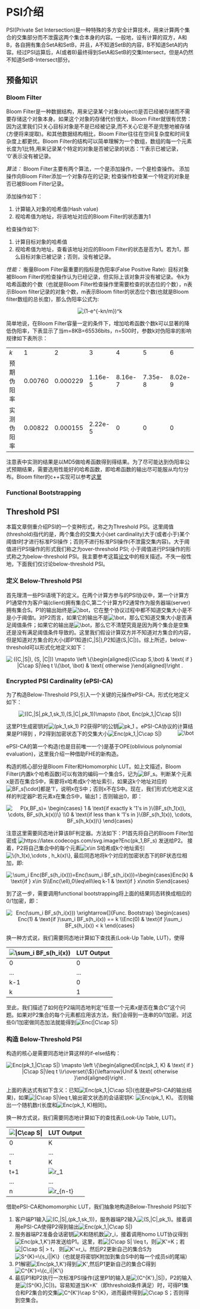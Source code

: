 # PSI介绍

PSI(Private Set Intersection)是一种特殊的多方安全计算技术，用来计算两个集合的交集部分而不泄露这两个集合本身的内容。一般地，设有计算的双方，A和B，各自拥有集合SetA和SetB，并且，A不知道SetB的内容，B不知道SetA的内容。经过PSI运算后，A(或者B)最终得到SetA和SetB的交集Intersect，但是A仍然不知道SetB-Intersect部分。


## 预备知识
### Bloom Filter
Bloom Filter是一种数据结构，用来记录某个对象(object)是否已经被存储而不需要存储这个对象本身。如果这个对象的存储代价很大，Bloom Filter就很有优势：因为这里我们只关心目标对象是不是已经被记录,而不关心它是不是完整地被存储(方便将来提取)。和其他数据结构相比，Bloom Filter往往在空间复杂度和时间复杂度上都更优。Bloom Filter的结构可以简单理解为一个数组，数组的每一个元素长度为1比特,用来记录某个特定的对象是否被记录的状态：‘1’表示已被记录， ‘0’表示没有被记录。

*算法：* Bloom Filter主要有两个算法，一个是添加操作，一个是检查操作。 添加操作向Bloom Filter添加一个对象存在的记录; 检查操作检查某一个特定的对象是否已被Bloom Filter记录。

添加操作如下：
1. 计算输入对象的哈希值(Hash value)
2. 视哈希值为地址，将该地址对应的Bloom Filter的状态置为1

检查操作如下:
1. 计算目标对象的哈希值
2. 视哈希值为地址，查看该地址对应的Bloom Filter的状态是否为1。若为1，那么目标对象已被记录；否则，没有被记录。

*性能：* 衡量Bloom Filter最重要的指标是伪阳率(False Positive Rate): 目标对象被Bloom Filter的检查操作认为已经记录，但实际上该对象并没有被记录。令k为哈希函数的个数（也就是Bloom Filter检查操作里需要检查的状态位的个数），n表示Bloom filter记录的对象个数，m表示Bloom filter的状态位个数(也就是Bloom filter数组的总长度)，那么伪阳率公式为:
<p align="center">
<img src="https://latex.codecogs.com/svg.image?(1-e^{-kn/m})^k" title="(1-e^{-kn/m})^k" />
</p>

简单地说，在Bloom Filter容量一定的条件下，增加哈希函数个数k可以显著的降低伪阳率，下表显示了当m=8KB=65536bits，n=500时，参数k对伪阳率的影响规律如下表所示：
<table class="wp-block-table"><tbody><tr><td><em>k</em></td><td>1</td><td>2</td><td>3</td><td>4</td><td>5</td><td>6</td></tr><tr><td>预期伪阳率</td><td>0.00760</td><td>0.000229</td><td>1.16e-5</td><td>8.16e-7</td><td>7.35e-8</td><td>8.02e-9</td></tr><tr><td>实测伪阳率</td><td>0.00822</td><td>0.000155</td><td>2.22e-5</td><td>0</td><td>0</td><td>0</td></tr></tbody></table>

注意表中实测的结果是以MD5做哈希函数得到得结果。为了尽可能达到伪阳率公式预期结果，需要选用性能好的哈希函数，即哈希函数的输出尽可能服从均匀分布。Bloom filter的c++实现可以参考[这里](https://github.com/ArashPartow/bloom)

### Functional Bootstrapping

## Threshold PSI
本篇文章侧重介绍PSI的一个变种形式，称之为Threshold PSI。这里阈值(threshold)指代的是，两个集合的交集大小(set cardinality)大于(或者小于)某个阈值t时才进行标准PSI操作；否则不进行标准PSI操作(不泄露交集内容)。大于阈值进行PSI操作的形式我们称之为over-threshold PSI; 小于阈值进行PSI操作的形式称之为below-threshold PSI。我主要参考这篇[论文](https://eprint.iacr.org/2018/184)中的相关描述。不失一般性地，下面我们仅讨论below-threshold PSI。

### 定义 Below-Threshold PSI
首先理清一些PSI语境下的定义。在两个计算方参与的PSI协议中，第一个计算方P1通常作为客户端(client)拥有集合C,第二个计算方P2通常作为服务器端(server)拥有集合S。P1的输出始终是<img src="https://latex.codecogs.com/svg.image?\bot" title="\bot" />，它在整个协议过程中都不知道交集大小是不是小于阈值t。对P2而言，如果它的输出不是<img src="https://latex.codecogs.com/svg.image?\bot" title="\bot" />，那么它知道交集大小是否满足阈值条件；如果它的输出是<img src="https://latex.codecogs.com/svg.image?\bot" title="\bot" />，那么它不清楚究竟是因为两个集合是空集还是没有满足阈值条件导致的。这里我们假设计算双方并不知道对方集合的内容，但是知道对方集合的大小(即P1知道(C,|S|),P2知道(S,|C|))。综上所述，below-threshold可以形式化地定义如下：

<p align="center">
<img src="https://latex.codecogs.com/svg.image?((C,|S|),&space;(S,&space;|C|))&space;\mapsto&space;\left&space;\{\begin{aligned}(C\cap&space;S,\bot)&space;&&space;\text{&space;if&space;}&space;|C\cap&space;S|\leq&space;t&space;\\(\bot,&space;\bot)&space;&&space;\text{&space;otherwise&space;}\end{aligned}\right&space;." title="((C,|S|), (S, |C|)) \mapsto \left \{\begin{aligned}(C\cap S,\bot) & \text{ if } |C\cap S|\leq t \\(\bot, \bot) & \text{ otherwise }\end{aligned}\right ." />
</p>

### Encrypted PSI Cardinality (ePSI-CA)
为了构造Below-Threshold PSI,引入一个关键的元操作ePSI-CA，形式化地定义如下：
<p align="center">
<img src="https://latex.codecogs.com/svg.image?((C,|S|,pk_1,sk_1),(S,|C|,pk_1))\mapsto&space;(\bot,&space;Enc(pk_1,|C\cap&space;S|))" title="((C,|S|,pk_1,sk_1),(S,|C|,pk_1))\mapsto (\bot, Enc(pk_1,|C\cap S|))" />
</p>
<div>
<span>这里P1生成密钥对</span><img src="https://latex.codecogs.com/svg.image?(pk_1,sk_1)," title="(pk_1,sk_1)"/> 
<span>P2获得P1的公钥</span><img src="https://latex.codecogs.com/svg.image?pk_1" title="pk_1"/>
<span>。ePSI-CA协议的计算结果是P1得到</span><img src="https://latex.codecogs.com/svg.image?\bot" title="\bot" style="float: right;"/>
<span>，P2得到加密状态下的交集大小</span><img src="https://latex.codecogs.com/svg.image?Enc(pk_1,|C\cap&space;S|)" title="Enc(pk_1,|C\cap S|)" />
</div>

ePSI-CA的第一个构造(也是目前唯一一个)是基于OPE(oblivious polynomial evaluation)，这里我介绍一种借助FHE的新构造。

构造的核心部分是Bloom Filter和Homomorphic LUT。如上文描述，Bloom Filter(内置k个哈希函数)可以有效的编码一个集合S，记为<img src="https://latex.codecogs.com/svg.image?BF_s" title="BF_s" />。判断某个元素x是否在集合S中，需要将x哈希成k个地址索引，如果这k个地址对应的<img src="https://latex.codecogs.com/svg.image?BF_s[\cdot]" title="BF_s[\cdot]" />都是‘1’，说明x在S中；否则x不在S中。现在，我们形式化地定义这样的判定器P:若元素x在集合S中，输出1；否则输出0，即：
<p align="center">
<img src="https://latex.codecogs.com/svg.image?P(x,BF_s)=&space;\begin{cases}&space;&space;&space;&space;&space;&space;&space;1&space;&&space;\text{if&space;exactly&space;k&space;'1's&space;in&space;}\{BF_s(h_1(x)),&space;\cdots,&space;BF_s(h_k(x))\}&space;\\0&space;&&space;\text{if&space;less&space;than&space;k&space;'1's&space;in&space;}\{BF_s(h_1(x)),&space;\cdots,&space;BF_s(h_k(x))\}&space;\end{cases}" title="P(x,BF_s)= \begin{cases} 1 & \text{if exactly k '1's in }\{BF_s(h_1(x)), \cdots, BF_s(h_k(x))\} \\0 & \text{if less than k '1's in }\{BF_s(h_1(x)), \cdots, BF_s(h_k(x))\} \end{cases}" />
</p>
  
<div>注意这里需要同态地计算该BF判定器。方法如下：P1首先将自己的Bloom Filter加密成 <img src="https://latex.codecogs.com/svg.image?Enc(pk_1,BF_s)" title="https://latex.codecogs.com/svg.image?Enc(pk_1,BF_s)" /> 发送给P2。 接着，P2将自己集合中的每个元素<img src="https://latex.codecogs.com/svg.image?x\in&space;S" title="x\in S" />哈希成k个地址索引<img src="https://latex.codecogs.com/svg.image?\{h_1(x),\cdots&space;,&space;h_k(x)\}" title="\{h_1(x),\cdots , h_k(x)\}" />, 最后同态地将k个对应的加密状态下的BF状态位相加，即:</div>

<p align="center">  
<img src="https://latex.codecogs.com/svg.image?\sum_i&space;Enc(BF_s(h_i(x)))=Enc(\sum_i&space;BF_s(h_i(x)))=\begin{cases}Enc(k)&space;&&space;\text{if&space;}&space;x\in&space;S\\Enc(\ell),0\leq\ell\leq&space;k-1&space;&&space;\text{if&space;}&space;x\notin&space;S\end{cases}&space;" title="\sum_i Enc(BF_s(h_i(x)))=Enc(\sum_i BF_s(h_i(x)))=\begin{cases}Enc(k) & \text{if } x\in S\\Enc(\ell),0\leq\ell\leq k-1 & \text{if } x\notin S\end{cases} " />
</p>

到了这一步，需要调用functional bootstrapping将上面的结果同态转换成相应的0/1加密，即：
<p align="center">  
<img src="https://latex.codecogs.com/svg.image?Enc(\sum_i&space;BF_s(h_i(x)))&space;\xrightarrow[]{Func.&space;Bootstrap}&space;\begin{cases}&space;&space;&space;&space;&space;&space;&space;Enc(1)&space;&&space;\text{if&space;}\sum_i&space;BF_s(h_i(x))&space;==&space;k&space;\\Enc(0)&space;&&space;\text{if&space;}\sum_i&space;BF_s(h_i(x))&space;<&space;k&space;\end{cases}" title="Enc(\sum_i BF_s(h_i(x))) \xrightarrow[]{Func. Bootstrap} \begin{cases} Enc(1) & \text{if }\sum_i BF_s(h_i(x)) == k \\Enc(0) & \text{if }\sum_i BF_s(h_i(x)) < k \end{cases}" />
</p>

换一种方式说，我们需要同态地计算如下查找表(Look-Up Table, LUT)，使得
<table>
<thead>
  <tr>
    <th><img src="https://latex.codecogs.com/svg.image?\sum_i&space;BF_s(h_i(x))" title="\sum_i BF_s(h_i(x))" /></th>
    <th>LUT Output</th>
  </tr>
</thead>
<tbody>
  <tr>
    <td>0</td>
    <td>0</td>
  </tr>
  <tr>
    <td>...</td>
    <td>...</td>
  </tr>
  <tr>
    <td>k-1</td>
    <td>0</td>
  </tr>
  <tr>
    <td>k</td>
    <td>1</td>
  </tr>
</tbody>
</table>

至此，我们描述了如何在P2端同态地判定“任意一个元素x是否在集合C”这个问题。如果对P2集合的每个元素都应用该方法，我们会得到一连串的0/1加密。对这些0/1加密做同态加法就能得到<img src="https://latex.codecogs.com/svg.image?Enc(|C\cap&space;S|)" title="Enc(|C\cap S|)" />

### 构造 Below-Threshold PSI
构造的核心是需要同态地计算这样的if-else结构： 
<p align="center">
<img src="https://latex.codecogs.com/svg.image?Enc(pk_1,|C\cap&space;S|)&space;\mapsto&space;\left&space;\{\begin{aligned}Enc(pk_1,&space;K)&space;&&space;\text{&space;if&space;}&space;|C\cap&space;S|\leq&space;t&space;\\r\overset{\$}{\leftarrow}Unif&space;&&space;\text{&space;otherwise&space;}\end{aligned}\right&space;.&space;" title="Enc(pk_1,|C\cap S|) \mapsto \left \{\begin{aligned}Enc(pk_1, K) & \text{ if } |C\cap S|\leq t \\r\overset{\$}{\leftarrow}Unif & \text{ otherwise }\end{aligned}\right . " />
</p>
<div>
上面的表达式有如下含义：已知<img src="https://latex.codecogs.com/svg.image?Enc(pk_1,|C\cap&space;S|)" title="Enc(pk_1,|C\cap S|)" />(也就是ePSI-CA的输出结果)，如果<img src="https://latex.codecogs.com/svg.image?|C\cap&space;S|\leq&space;t" title="|C\cap S|\leq t" />,输出密文状态的会话密钥K: <img src="https://latex.codecogs.com/svg.image?Enc(pk_1,&space;K)" title="Enc(pk_1, K)" />。 否则输出一个随机数r(长度和<img src="https://latex.codecogs.com/svg.image?Enc(pk_1,&space;K)" title="Enc(pk_1, K)" />相同)。
</div>

换一种方式说，我们需要同态地计算如下的查找表(Look-Up Table, LUT)。
<table>
<thead>
  <tr>
    <th><img src="https://latex.codecogs.com/svg.image?|C\cap&space;S|" title="|C\cap S|" /></th>
    <th>LUT Output</th>
  </tr>
</thead>
<tbody>
  <tr>
    <td>0</td>
    <td>K</td>
  </tr>
  <tr>
    <td>...</td>
    <td>...</td>
  </tr>
  <tr>
    <td>t</td>
    <td>K</td>
  </tr>
  <tr>
    <td>t+1</td>
    <td><img src="https://latex.codecogs.com/svg.image?r_1" title="r_1" /></td>
  </tr>
  <tr>
    <td>...</td>
    <td>...</td>
  </tr>
  <tr>
    <td>n</td>
    <td><img src="https://latex.codecogs.com/svg.image?r_{n-t}" title="r_{n-t}" /></td>
  </tr>
</tbody>
</table>

借助ePSI-CA和homomorphic LUT，我们抽象地构造Below-Threshold PSI如下
1. 客户端P1输入<img src="https://latex.codecogs.com/svg.image?(C,|S|,(pk_1,sk_1))" title="(C,|S|,(pk_1,sk_1))" />，服务器端P2输入<img src="https://latex.codecogs.com/svg.image?(S,|C|,pk_1)" title="(S,|C|,pk_1)" />。接着调用ePSI-CA使得P2得到输出<img src="https://latex.codecogs.com/svg.image?Enc(pk_1,|C\cap&space;S|)" title="Enc(pk_1,|C\cap S|)" />
2. 服务器端P2准备会话密钥<img src="https://latex.codecogs.com/svg.image?K" title="K" />和随机数<img src="https://latex.codecogs.com/svg.image?r_i" title="r_i" />，接着调用homo LUT协议得到<img src="https://latex.codecogs.com/svg.image?Enc(pk_1,K')" title="Enc(pk_1,K')" />并发送给P1。这里，若<img src="https://latex.codecogs.com/svg.image?|C\cap&space;S|&space;\leq&space;t" title="|C\cap S| \leq t" />，则<img src="https://latex.codecogs.com/svg.image?K'=K" title="K'=K" />；若<img src="https://latex.codecogs.com/svg.image?|C\cap&space;S|&space;>&space;t" title="|C\cap S| > t" />， 则<img src="https://latex.codecogs.com/svg.image?K'=r_i" title="K'=r_i" />。然后P2更新自己的集合S为<img src="https://latex.codecogs.com/svg.image?S^{K}=\{s_i||K\}" title="S^{K}=\{s_i||K\}" />（也就是将密钥K附加到集合S中的每一个成员si的尾端）
3. P1解密<img src="https://latex.codecogs.com/svg.image?Enc(pk_1,K')" title="Enc(pk_1,K')" />得到<img src="https://latex.codecogs.com/svg.image?K'" title="K'" />,然后P1更新自己的集合C得到<img src="https://latex.codecogs.com/svg.image?C^{K'}=\{c_i||K'\}" title="C^{K'}=\{c_i||K'\}" />
4. 最后P1和P2执行一次标准PSI操作(这里P1的输入是<img src="https://latex.codecogs.com/svg.image?(C^{K'},|S|)" title="(C^{K'},|S|)" />，P2的输入是<img src="https://latex.codecogs.com/svg.image?(S^{K},|C|)" title="(S^{K},|C|)" />)。容易知道当K=K'（即threshold条件满足）时，可得P1集合和P2集合的交集<img src="https://latex.codecogs.com/svg.image?C^{K'}\cap&space;S^{K}" title="C^{K'}\cap S^{K}" />，进而最终得到<img src="https://latex.codecogs.com/svg.image?C\cap&space;S" title="C\cap S" />；否则得到空集合。
